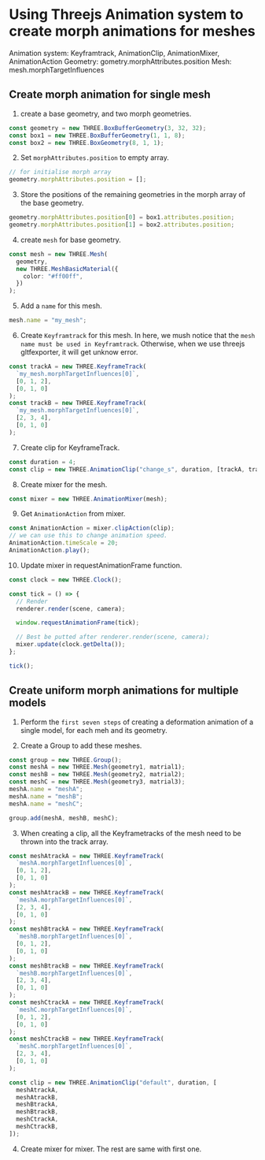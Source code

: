 # Using Threejs Animation system to create morph animations for meshes

Animation system: Keyframtrack, AnimationClip, AnimationMixer, AnimationAction
Geometry: gometry.morphAttributes.position
Mesh: mesh.morphTargetInfluences

## Create morph animation for single mesh

1. create a base geometry, and two morph geometries.

```ts
const geometry = new THREE.BoxBufferGeometry(3, 32, 32);
const box1 = new THREE.BoxBufferGeometry(1, 1, 8);
const box2 = new THREE.BoxGeometry(8, 1, 1);
```

2. Set `morphAttributes.position` to empty array.

```ts
// for initialise morph array
geometry.morphAttributes.position = [];
```

3. Store the positions of the remaining geometries in the morph array of the base geometry.

```ts
geometry.morphAttributes.position[0] = box1.attributes.position;
geometry.morphAttributes.position[1] = box2.attributes.position;
```

4. create `mesh` for base geometry.

```ts
const mesh = new THREE.Mesh(
  geometry,
  new THREE.MeshBasicMaterial({
    color: "#ff00ff",
  })
);
```

5. Add a `name` for this mesh.

```ts
mesh.name = "my_mesh";
```

6. Create `Keyframtrack` for this mesh. In here, we mush notice that the `mesh name must be used in Keyframtrack`. Otherwise, when we use threejs gltfexporter, it will get unknow error.

```ts
const trackA = new THREE.KeyframeTrack(
  `my_mesh.morphTargetInfluences[0]`,
  [0, 1, 2],
  [0, 1, 0]
);
const trackB = new THREE.KeyframeTrack(
  `my_mesh.morphTargetInfluences[0]`,
  [2, 3, 4],
  [0, 1, 0]
);
```

7. Create clip for KeyframeTrack.

```ts
const duration = 4;
const clip = new THREE.AnimationClip("change_s", duration, [trackA, trackB]);
```

8. Create mixer for the mesh.

```ts
const mixer = new THREE.AnimationMixer(mesh);
```

9. Get `AnimationAction` from mixer.

```ts
const AnimationAction = mixer.clipAction(clip);
// we can use this to change animation speed.
AnimationAction.timeScale = 20;
AnimationAction.play();
```

10. Update mixer in requestAnimationFrame function.

```ts
const clock = new THREE.Clock();

const tick = () => {
  // Render
  renderer.render(scene, camera);

  window.requestAnimationFrame(tick);

  // Best be putted after renderer.render(scene, camera);
  mixer.update(clock.getDelta());
};

tick();
```

## Create uniform morph animations for multiple models

1. Perform the `first seven steps` of creating a deformation animation of a single model, for each meh and its geometry.

2. Create a Group to add these meshes.

```ts
const group = new THREE.Group();
const meshA = new THREE.Mesh(geometry1, matrial1);
const meshB = new THREE.Mesh(geometry2, matrial2);
const meshC = new THREE.Mesh(geometry3, matrial3);
meshA.name = "meshA";
meshA.name = "meshB";
meshA.name = "meshC";

group.add(meshA, meshB, meshC);
```

3. When creating a clip, all the Keyframetracks of the mesh need to be thrown into the track array.

```ts
const meshAtrackA = new THREE.KeyframeTrack(
  `meshA.morphTargetInfluences[0]`,
  [0, 1, 2],
  [0, 1, 0]
);
const meshAtrackB = new THREE.KeyframeTrack(
  `meshA.morphTargetInfluences[0]`,
  [2, 3, 4],
  [0, 1, 0]
);
const meshBtrackA = new THREE.KeyframeTrack(
  `meshB.morphTargetInfluences[0]`,
  [0, 1, 2],
  [0, 1, 0]
);
const meshBtrackB = new THREE.KeyframeTrack(
  `meshB.morphTargetInfluences[0]`,
  [2, 3, 4],
  [0, 1, 0]
);
const meshCtrackA = new THREE.KeyframeTrack(
  `meshC.morphTargetInfluences[0]`,
  [0, 1, 2],
  [0, 1, 0]
);
const meshCtrackB = new THREE.KeyframeTrack(
  `meshC.morphTargetInfluences[0]`,
  [2, 3, 4],
  [0, 1, 0]
);

const clip = new THREE.AnimationClip("default", duration, [
  meshAtrackA,
  meshAtrackB,
  meshBtrackA,
  meshBtrackB,
  meshCtrackA,
  meshCtrackB,
]);
```

4. Create mixer for mixer. The rest are same with first one.
